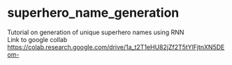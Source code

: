 # superhero_name_generation
Tutorial on generation of unique superhero names using RNN  
Link to google collab https://colab.research.google.com/drive/1a_t2T1eHU82jZf2T5tYlFjtnXN5DEom-
